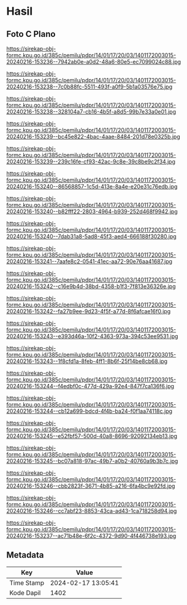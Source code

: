 # Hasil

## Foto C Plano

https://sirekap-obj-formc.kpu.go.id/385c/pemilu/pdpr/14/01/17/20/03/1401172003015-20240216-153236--7942ab0e-a0d2-48a6-80e5-ec7099024c88.jpg

https://sirekap-obj-formc.kpu.go.id/385c/pemilu/pdpr/14/01/17/20/03/1401172003015-20240216-153238--7c0b88fc-5511-493f-a0f9-5b1a03576e75.jpg

https://sirekap-obj-formc.kpu.go.id/385c/pemilu/pdpr/14/01/17/20/03/1401172003015-20240216-153238--328104a7-cb16-4b5f-a8d5-99b7e33a0e01.jpg

https://sirekap-obj-formc.kpu.go.id/385c/pemilu/pdpr/14/01/17/20/03/1401172003015-20240216-153239--bc45e822-4bac-4aae-8484-201d78e0325b.jpg

https://sirekap-obj-formc.kpu.go.id/385c/pemilu/pdpr/14/01/17/20/03/1401172003015-20240216-153239--239c16fe-cf93-42ac-9c8e-39c8be9c2f34.jpg

https://sirekap-obj-formc.kpu.go.id/385c/pemilu/pdpr/14/01/17/20/03/1401172003015-20240216-153240--86568857-1c5d-413e-8a4e-e20e31c76edb.jpg

https://sirekap-obj-formc.kpu.go.id/385c/pemilu/pdpr/14/01/17/20/03/1401172003015-20240216-153240--b82fff22-2803-4964-b939-252d468f9942.jpg

https://sirekap-obj-formc.kpu.go.id/385c/pemilu/pdpr/14/01/17/20/03/1401172003015-20240216-153240--7dab31a8-5ad8-45f3-aed4-666188f30280.jpg

https://sirekap-obj-formc.kpu.go.id/385c/pemilu/pdpr/14/01/17/20/03/1401172003015-20240216-153241--7aafe8c2-0541-41ec-aa72-90e76aa41687.jpg

https://sirekap-obj-formc.kpu.go.id/385c/pemilu/pdpr/14/01/17/20/03/1401172003015-20240216-153242--c16e9b4d-38bd-4358-b1f3-7f813e36326e.jpg

https://sirekap-obj-formc.kpu.go.id/385c/pemilu/pdpr/14/01/17/20/03/1401172003015-20240216-153242--fa27b9ee-9d23-4f5f-a77d-8f6afcae16f0.jpg

https://sirekap-obj-formc.kpu.go.id/385c/pemilu/pdpr/14/01/17/20/03/1401172003015-20240216-153243--e393d46a-10f2-4363-973a-394c53ee9531.jpg

https://sirekap-obj-formc.kpu.go.id/385c/pemilu/pdpr/14/01/17/20/03/1401172003015-20240216-153243--1f8cfd1a-8feb-4ff1-8b6f-25f14be8cb68.jpg

https://sirekap-obj-formc.kpu.go.id/385c/pemilu/pdpr/14/01/17/20/03/1401172003015-20240216-153244--f4edbf0c-477d-429a-92e4-847f7ca136f6.jpg

https://sirekap-obj-formc.kpu.go.id/385c/pemilu/pdpr/14/01/17/20/03/1401172003015-20240216-153244--cb12a699-bdcd-4f4b-ba24-f0f1aa74118c.jpg

https://sirekap-obj-formc.kpu.go.id/385c/pemilu/pdpr/14/01/17/20/03/1401172003015-20240216-153245--e52fbf57-500d-40a8-8696-92092134eb13.jpg

https://sirekap-obj-formc.kpu.go.id/385c/pemilu/pdpr/14/01/17/20/03/1401172003015-20240216-153245--bc07a818-97ac-49b7-a0b2-40760a9b3b7c.jpg

https://sirekap-obj-formc.kpu.go.id/385c/pemilu/pdpr/14/01/17/20/03/1401172003015-20240216-153246--cbb2823f-3671-4b85-a216-6fa4bc9e92fd.jpg

https://sirekap-obj-formc.kpu.go.id/385c/pemilu/pdpr/14/01/17/20/03/1401172003015-20240216-153246--cc7abf23-8853-43ca-ad43-1ca718258d94.jpg

https://sirekap-obj-formc.kpu.go.id/385c/pemilu/pdpr/14/01/17/20/03/1401172003015-20240216-153237--ac71b48e-6f2c-4372-9d90-4f446738e193.jpg


## Metadata

| Key        | Value               |
| ---------- | ------------------- |
| Time Stamp | 2024-02-17 13:05:41 |
| Kode Dapil | 1402                |



